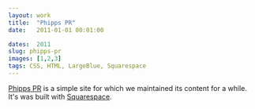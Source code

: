 ```yaml
---
layout: work
title:  "Phipps PR"
date:   2011-01-01 00:01:00

dates:  2011
slug: phipps-pr
images: [1,2,3]
tags: CSS, HTML, LargeBlue, Squarespace
---
```


[Phipps PR](http://thisisphipps.com/) is a simple site for which we maintained its content for a while. It's was built with [Squarespace](http://www.squarespace.com/).